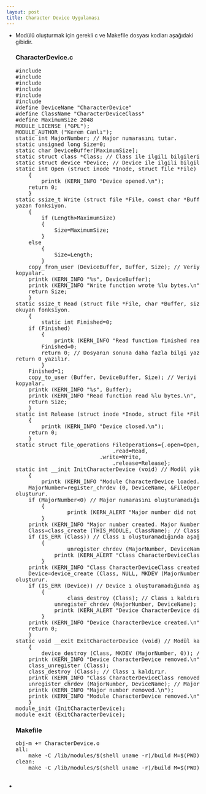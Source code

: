 ```yaml
---
layout: post
title: Character Device Uygulaması
---
```

<ul>
	<li>Modülü oluşturmak için gerekli c ve Makefile dosyası kodları aşağıdaki gibidir.</li>
	<h3>CharacterDevice.c</h3>
	<pre>#include <linux/kernel.h>
#include <linux/module.h>
#include <linux/init.h>
#include <linux/device.h>
#include <linux/fs.h>
#include <linux/uaccess.h>
#define DeviceName "CharacterDevice"
#define ClassName "CharacterDeviceClass"
#define MaximumSize 2048
MODULE_LICENSE ("GPL");
MODULE_AUTHOR ("Kerem Canlı");
static int MajorNumber; // Major numarasını tutar.
static unsigned long Size=0;
static char DeviceBuffer[MaximumSize];
static struct class *Class; // Class ile ilgili bilgileri tutar.
static struct device *Device; // Device ile ilgili bilgileri tutar.
static int Open (struct inode *Inode, struct file *File) // Device ı açan fonksiyon.
    {
        printk (KERN_INFO "Device opened.\n");
	return 0;
    }
static ssize_t Write (struct file *File, const char *Buffer, size_t Length, loff_t *Offset) // Device a
yazan fonksiyon.
    {
        if (Length>MaximumSize)
	    {
  	        Size=MaximumSize;
 	    }
 	else
	    {
  	        Size=Length;
 	    }
 	copy_from_user (DeviceBuffer, Buffer, Size); // Veriyi Buffer dan DeviceBuffer a
kopyalar.
	printk (KERN_INFO "%s", DeviceBuffer);
	printk (KERN_INFO "Write function wrote %lu bytes.\n", Size);
	return Size;
    }
static ssize_t Read (struct file *File, char *Buffer, size_t Length, loff_t *Offset) // Device ı
okuyan fonksiyon.
    {
        static int Finished=0;
	if (Finished)
	    {
	        printk (KERN_INFO "Read function finished reading.\n");
		Finished=0;
		return 0; // Dosyanın sonuna daha fazla bilgi yazmayacağını belirtmek için
return 0 yazılır.
	    }
	Finished=1;
	copy_to_user (Buffer, DeviceBuffer, Size); // Veriyi DeviceBuffer dan Buffer a
kopyalar.
	printk (KERN_INFO "%s", Buffer);
	printk (KERN_INFO "Read function read %lu bytes.\n", Size);
 	return Size;
    }
static int Release (struct inode *Inode, struct file *File) // Device ı kapatan fonksiyon.
    {
        printk (KERN_INFO "Device closed.\n");
	return 0;
    }
static struct file_operations FileOperations={.open=Open,
				    	      .read=Read,
					      .write=Write,
				              .release=Release};
static int __init InitCharacterDevice (void) // Modül yüklendiğinde çalışan fonksiyon.
    {
        printk (KERN_INFO "Module CharacterDevice loaded.\n");
	MajorNumber=register_chrdev (0, DeviceName, &FileOperations); // Major numarasını
oluşturur.
   	if (MajorNumber<0) // Major numarasını oluşturamadığında mesaj verir.
	    {
      	        printk (KERN_ALERT "Major number did not create.\n");
   	    }
   	printk (KERN_INFO "Major number created. Major Number: %d\n", MajorNumber);
   	Class=class_create (THIS_MODULE, ClassName); // Class ı oluşturur.
   	if (IS_ERR (Class)) // Class ı oluşturamadığında aşağıdaki işlemleri gerçekleştirir.
	    {
      	        unregister_chrdev (MajorNumber, DeviceName); // Major numarasını kaldırır.
      		printk (KERN_ALERT "Class CharacterDeviceClass did not create.\n");
   	    }
   	printk (KERN_INFO "Class CharacterDeviceClass created.\n");
   	Device=device_create (Class, NULL, MKDEV (MajorNumber, 0), NULL, DeviceName); // Device ı
oluşturur.
   	if (IS_ERR (Device)) // Device ı oluşturamadığında aşağıdaki işlemleri gerçekleştirir.
	    {
      	        class_destroy (Class); // Class ı kaldırır.
      		unregister_chrdev (MajorNumber, DeviceName); // Major numarasını kaldırır.
      		printk (KERN_ALERT "Device CharacterDevice did not create.\n");
   	    }
   	printk (KERN_INFO "Device CharacterDevice created.\n");
   	return 0;
    }
static void __exit ExitCharacterDevice (void) // Modül kaldırıldığında çalışan fonksiyon.
    {
        device_destroy (Class, MKDEV (MajorNumber, 0)); // Device ı kaldırır.
	printk (KERN_INFO "Device CharacterDevice removed.\n");
   	class_unregister (Class);
   	class_destroy (Class); // Class ı kaldırır.
	printk (KERN_INFO "Class CharacterDeviceClass removed.\n");
   	unregister_chrdev (MajorNumber, DeviceName); // Major numarasını kaldırır.
	printk (KERN_INFO "Major number removed.\n");
 	printk (KERN_INFO "Module CharacterDevice removed.\n");	
    }
module_init (InitCharacterDevice);
module_exit (ExitCharacterDevice);</pre>
	<h3>Makefile</h3>
	<pre>obj-m += CharacterDevice.o
all:
	make -C /lib/modules/$(shell uname -r)/build M=$(PWD) modules
clean:
	make -C /lib/modules/$(shell uname -r)/build M=$(PWD) clean</pre>
	<br/>
	<li></li>

